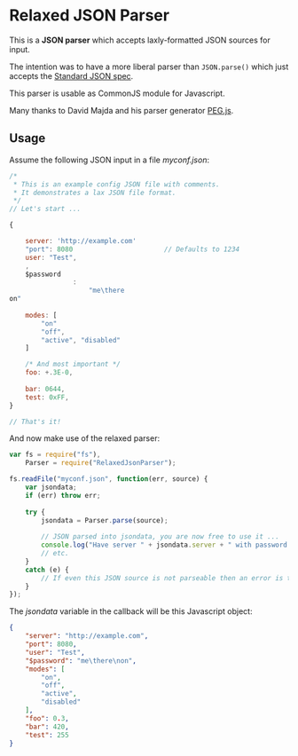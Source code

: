 Relaxed JSON Parser
=======

This is a **JSON parser** which accepts laxly-formatted JSON sources for input.

The intention was to have a more liberal parser than `JSON.parse()` which just accepts the [Standard JSON spec](http://www.json.org/).

This parser is usable as CommonJS module for Javascript.

Many thanks to David Majda and his parser generator [PEG.js](http://pegjs.majda.cz/).


Usage
-----
Assume the following JSON input in a file *myconf.json*:
```javascript
/*
 * This is an example config JSON file with comments.
 * It demonstrates a lax JSON file format.
 */
// Let's start ...

{

	server: 'http://example.com'
	"port": 8080                       // Defaults to 1234
	user: "Test",
	,
	$password
				:
					"me\there
on"
	
	modes: [
		"on"
		"off",
		"active", "disabled"
	]

	/* And most important */
	foo: +.3E-0,
	
	bar: 0644,
	test: 0xFF,
}

// That's it!
```

And now make use of the relaxed parser:
```javascript
var fs = require("fs"),
	Parser = require("RelaxedJsonParser");

fs.readFile("myconf.json", function(err, source) {
	var jsondata;
	if (err) throw err;
	
	try {
		jsondata = Parser.parse(source);
		
		// JSON parsed into jsondata, you are now free to use it ...
		console.log("Have server " + jsondata.server + " with password " + jsondata["$password"]);
		// etc.
	}
	catch (e) {
		// If even this JSON source is not parseable then an error is thrown by the parser
	}
});
```

The *jsondata* variable in the callback will be this Javascript object:
```json
{
	"server": "http://example.com",
	"port": 8080,
	"user": "Test",
	"$password": "me\there\non",
	"modes": [
		"on",
		"off",
		"active",
		"disabled"
	],
	"foo": 0.3,
	"bar": 420,
	"test": 255
}
```
